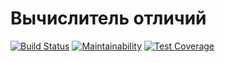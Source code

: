 # Вычислитель отличий
[![Build Status](https://travis-ci.org/Alexsander-19/frontend-project-lvl2.svg?branch=master)](https://travis-ci.org/Alexsander-19/frontend-project-lvl2)
[![Maintainability](https://api.codeclimate.com/v1/badges/239f1a6e02bcaedcedd1/maintainability)](https://codeclimate.com/github/Alexsander-19/frontend-project-lvl2/maintainability)
[![Test Coverage](https://api.codeclimate.com/v1/badges/239f1a6e02bcaedcedd1/test_coverage)](https://codeclimate.com/github/Alexsander-19/frontend-project-lvl2/test_coverage)
